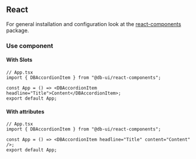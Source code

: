 <!--
SPDX-FileCopyrightText: 2025 DB Systel GmbH

SPDX-License-Identifier: Apache-2.0
-->

## React

For general installation and configuration look at the [react-components](https://www.npmjs.com/package/@db-ui/react-components) package.

### Use component

#### With Slots

```tsx App.tsx
// App.tsx
import { DBAccordionItem } from "@db-ui/react-components";

const App = () => <DBAccordionItem headline="Title">Content</DBAccordionItem>;
export default App;
```

#### With attributes

```tsx App.tsx
// App.tsx
import { DBAccordionItem } from "@db-ui/react-components";

const App = () => <DBAccordionItem headline="Title" content="Content" />;
export default App;
```
